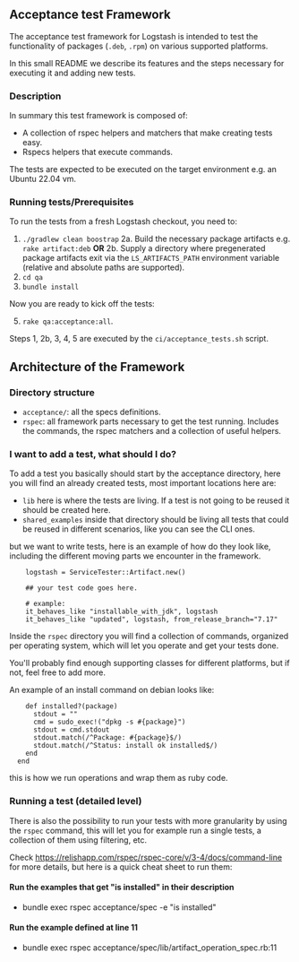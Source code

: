 ## Acceptance test Framework

The acceptance test framework for Logstash is intended to test the functionality of packages (`.deb`, `.rpm`)
on various supported platforms.

In this small README we describe its features and the steps necessary for executing it and adding new tests.

### Description

In summary this test framework is composed of:

* A collection of rspec helpers and matchers that make creating tests easy.
* Rspecs helpers that execute commands.

The tests are expected to be executed on the target environment e.g. an Ubuntu 22.04 vm.

### Running tests/Prerequisites

To run the tests from a fresh Logstash checkout, you need to:

1. `./gradlew clean boostrap`
2a. Build the necessary package artifacts e.g. `rake artifact:deb`
  **OR**
2b. Supply a directory where pregenerated package artifacts exit via the `LS_ARTIFACTS_PATH` environment variable (relative and absolute paths are supported).
3. `cd qa`
4. `bundle install`

Now you are ready to kick off the tests:

5. `rake qa:acceptance:all`.

Steps 1, 2b, 3, 4, 5 are executed by the `ci/acceptance_tests.sh` script.

## Architecture of the Framework

### Directory structure

* ```acceptance/```: all the specs definitions.
* ```rspec```: all framework parts necessary to get the test
  running. Includes the commands, the rspec matchers and a
collection of useful helpers.

### I want to add a test, what should I do?

To add a test you basically should start by the acceptance directory,
here you will find an already created tests, most important locations
here are:

* ```lib``` here is where the tests are living. If a test is not going
  to be reused it should be created here.
* ```shared_examples``` inside that directory should be living all tests
  that could be reused in different scenarios, like you can see the CLI
ones.

but we want to write tests, here is an example of how do they look like,
including the different moving parts we encounter in the framework.


```
    logstash = ServiceTester::Artifact.new()

    ## your test code goes here.

    # example:
    it_behaves_like "installable_with_jdk", logstash
    it_behaves_like "updated", logstash, from_release_branch="7.17"
```

Inside the `rspec` directory you will find a
collection of commands, organized per operating system, which
will let you operate and get your tests done.


You'll probably find enough supporting classes for different platforms, but if not, feel free to add more.

An example of an install command on debian looks like:

```
    def installed?(package)
      stdout = ""
      cmd = sudo_exec!("dpkg -s #{package}")
      stdout = cmd.stdout
      stdout.match(/^Package: #{package}$/)
      stdout.match(/^Status: install ok installed$/)
    end
  end
  ```

this is how we run operations and wrap them as ruby code.

### Running a test (detailed level)

There is also the possibility to run your tests with more granularity by
using the `rspec` command, this will let you for example run a single
tests, a collection of them using filtering, etc.

Check https://relishapp.com/rspec/rspec-core/v/3-4/docs/command-line for more details, but here is a quick cheat sheet to run them:

#### Run the examples that get "is installed" in their description

*  bundle exec rspec acceptance/spec -e "is installed" 

#### Run the example defined at line 11

*  bundle exec rspec acceptance/spec/lib/artifact_operation_spec.rb:11
